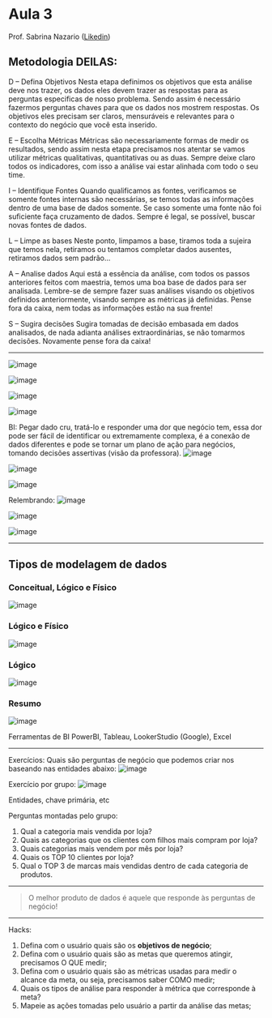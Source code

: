 # Aula 3

Prof. Sabrina Nazario ([Likedin](https://www.linkedin.com/in/sabrina-nazario-7138a822/))

## Metodologia DEILAS:

D – Defina Objetivos
Nesta etapa definimos os objetivos que esta análise deve nos trazer, os dados eles devem trazer as respostas para as perguntas especificas de nosso problema. Sendo assim é necessário fazermos perguntas chaves para que os dados nos mostrem respostas.
Os objetivos eles precisam ser claros, mensuráveis e relevantes para o contexto do negócio que você esta inserido.

E – Escolha Métricas
Métricas são necessariamente formas de medir os resultados, sendo assim nesta etapa precisamos nos atentar se vamos utilizar métricas qualitativas, quantitativas ou as duas.
Sempre deixe claro todos os indicadores, com isso a análise vai estar alinhada com todo o seu time.

I – Identifique Fontes
Quando qualificamos as fontes, verificamos se somente fontes internas são necessárias, se temos todas as informações dentro de uma base de dados somente. Se caso somente uma fonte não foi suficiente faça cruzamento de dados.
Sempre é legal, se possível, buscar novas fontes de dados.

L – Limpe as bases
Neste ponto, limpamos a base, tiramos toda a sujeira que temos nela, retiramos ou tentamos completar dados ausentes, retiramos dados sem padrão...

A – Analise dados
Aqui está a essência da análise, com todos os passos anteriores feitos com maestria, temos uma boa base de dados para ser analisada. Lembre-se de sempre fazer suas análises visando os objetivos definidos anteriormente, visando sempre as métricas já definidas. Pense fora da caixa, nem todas as informações estão na sua frente!

S – Sugira decisões
Sugira tomadas de decisão embasada em dados analisados, de nada adianta análises extraordinárias, se não tomarmos decisões. Novamente pense fora da caixa!

____________________

![image](https://github.com/gvms23/pos-graduacao-bi-analytics/assets/24459642/0c7c82d4-4322-4989-b33a-9d6a951c7048)

![image](https://github.com/gvms23/pos-graduacao-bi-analytics/assets/24459642/21df2b81-1eaf-44e7-b1fb-29646f3c17fc)

![image](https://github.com/gvms23/pos-graduacao-bi-analytics/assets/24459642/a819a211-4da1-4f33-a32e-073a1de49837)

![image](https://github.com/gvms23/pos-graduacao-bi-analytics/assets/24459642/97d82ad1-a96e-45cf-9442-9c04c5aa53d3)

BI: Pegar dado cru, tratá-lo e responder uma dor que negócio tem, essa dor pode ser fácil de identificar ou extremamente complexa, é a conexão de dados diferentes e pode se tornar um plano de ação para negócios, tomando decisões assertivas (visão da professora).
![image](https://github.com/gvms23/pos-graduacao-bi-analytics/assets/24459642/657e76d2-e475-4815-92e1-92aa7d389a7a)

![image](https://github.com/gvms23/pos-graduacao-bi-analytics/assets/24459642/7f8afc1e-3eb9-4698-b0af-aa8387dc9306)

![image](https://github.com/gvms23/pos-graduacao-bi-analytics/assets/24459642/4b2c3479-cc8a-4f24-963d-49c1a795ffef)

Relembrando:
![image](https://github.com/gvms23/pos-graduacao-bi-analytics/assets/24459642/bfee3395-4c9b-43ed-9db5-1061a6b37414)

![image](https://github.com/gvms23/pos-graduacao-bi-analytics/assets/24459642/632655ca-a7f8-4d3d-9419-65b830620976)

![image](https://github.com/gvms23/pos-graduacao-bi-analytics/assets/24459642/df279bfd-7f8e-46b0-933f-ce788cdda122)


________________________

## Tipos de modelagem de dados

### Conceitual, Lógico e Físico
![image](https://github.com/gvms23/pos-graduacao-bi-analytics/assets/24459642/6cbfe530-d80f-416a-86e4-394ad0280aad)

### Lógico e Físico
![image](https://github.com/gvms23/pos-graduacao-bi-analytics/assets/24459642/c6c80621-7ac2-4b03-a3a7-ad3fb915742c)

### Lógico
![image](https://github.com/gvms23/pos-graduacao-bi-analytics/assets/24459642/069bf62b-80d1-4f63-811b-6db6bf7b3f33)

### Resumo
![image](https://github.com/gvms23/pos-graduacao-bi-analytics/assets/24459642/b636ea15-13a0-46a4-bc29-864ad76dd588)


Ferramentas de BI
PowerBI, Tableau, LookerStudio (Google), Excel


________________________

Exercícios:
Quais são perguntas de negócio que podemos criar nos baseando nas entidades abaixo:
![image](https://github.com/gvms23/pos-graduacao-bi-analytics/assets/24459642/5eab3cb5-10d8-42af-847c-f013649176de)


Exercício por grupo:
![image](https://github.com/gvms23/pos-graduacao-bi-analytics/assets/24459642/46b4101d-cc66-4278-80ca-1ae1636add6f)

Entidades, chave primária, etc

Perguntas montadas pelo grupo:
1. Qual a categoria mais vendida por loja?
2. Quais as categorias que os clientes com filhos mais compram por loja?
3. Quais categorias mais vendem por mês por loja?
4. Quais os TOP 10 clientes por loja?
5. Qual o TOP 3 de marcas mais vendidas dentro de cada categoria de produtos.


________________________________

>O melhor produto de dados é aquele que responde às perguntas de negócio!

________________________________


Hacks:
1. Defina com o usuário quais são os **objetivos de negócio**;
2. Defina com o usuário quais são as metas que queremos atingir, precisamos O QUE medir;
3. Defina com o usuário quais são as métricas usadas para medir o alcance da meta, ou seja, precisamos saber COMO medir;
4. Quais os tipos de análise para responder à métrica que corresponde à meta?
5. Mapeie as ações tomadas pelo usuário a partir da análise das metas;
